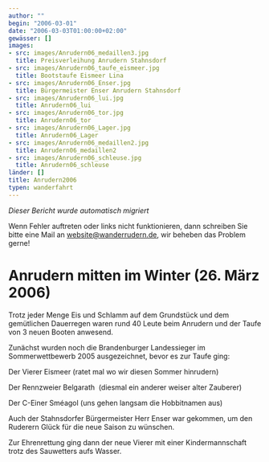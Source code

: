 ```yaml
---
author: ""
begin: "2006-03-01"
date: "2006-03-03T01:00:00+02:00"
gewässer: []
images:
- src: images/Anrudern06_medaillen3.jpg
  title: Preisverleihung Anrudern Stahnsdorf
- src: images/Anrudern06_taufe_eismeer.jpg
  title: Bootstaufe Eismeer Lina
- src: images/Anrudern06_Enser.jpg
  title: Bürgermeister Enser Anrudern Stahnsdorf
- src: images/Anrudern06_lui.jpg
  title: Anrudern06_lui
- src: images/Anrudern06_tor.jpg
  title: Anrudern06_tor
- src: images/Anrudern06_Lager.jpg
  title: Anrudern06_Lager
- src: images/Anrudern06_medaillen2.jpg
  title: Anrudern06_medaillen2
- src: images/Anrudern06_schleuse.jpg
  title: Anrudern06_schleuse
länder: []
title: Anrudern2006
typen: wanderfahrt
---
```



*Dieser Bericht wurde automatisch migriert*

Wenn Fehler auftreten oder links nicht funktionieren, dann schreiben Sie bitte eine Mail an website@wanderrudern.de, wir beheben das Problem gerne!



# Anrudern mitten im Winter (26. März 2006)


Trotz jeder Menge Eis und Schlamm auf dem Grundstück und dem gemütlichen Dauerregen waren rund 40 Leute beim Anrudern und der Taufe von 3 neuen Booten anwesend.

Zunächst wurden noch die Brandenburger Landessieger im Sommerwettbewerb 2005 ausgezeichnet, bevor es zur Taufe ging:

Der Vierer Eismeer (ratet mal wo wir diesen Sommer hinrudern)

Der Rennzweier Belgarath  (diesmal ein anderer weiser alter Zauberer)

Der C-Einer Sméagol (uns gehen langsam die Hobbitnamen aus)

Auch der Stahnsdorfer Bürgermeister Herr Enser war gekommen, um den Ruderern Glück für die neue Saison zu wünschen.

Zur Ehrenrettung ging dann der neue Vierer mit einer Kindermannschaft trotz des Sauwetters aufs Wasser.
